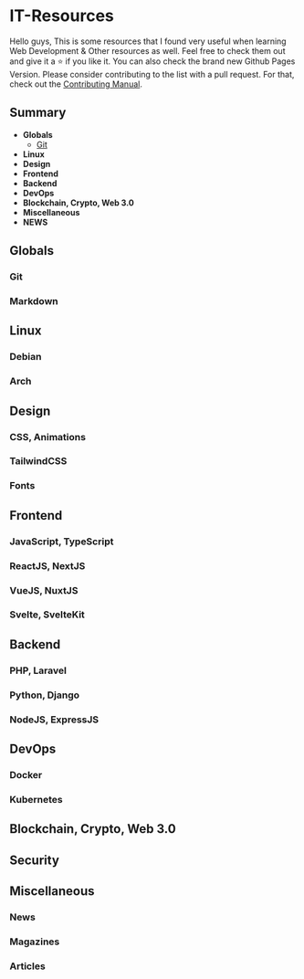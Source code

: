# IT-Resources

Hello guys, This is some resources that I found very useful when learning Web Development & Other resources as well.
Feel free to check them out and give it a :star: if you like it. You can also check the brand new Github Pages Version.
Please consider contributing to the list with a pull request. For that, check out the [Contributing Manual](https://github.com/andou/tech-resources/blob/master/CONTRIBUTING.md).

## Summary

- **Globals**
  - <a href="#git">Git</a>
- **Linux**
- **Design**
- **Frontend**
- **Backend**
- **DevOps**
- **Blockchain, Crypto, Web 3.0**
- **Miscellaneous**
- **NEWS**

## Globals

### Git

### Markdown

## Linux

### Debian

### Arch

## Design

### CSS, Animations

### TailwindCSS

### Fonts

## Frontend

### JavaScript, TypeScript

### ReactJS, NextJS

### VueJS, NuxtJS

### Svelte, SvelteKit

## Backend

### PHP, Laravel

### Python, Django

### NodeJS, ExpressJS

## DevOps

### Docker

### Kubernetes

## Blockchain, Crypto, Web 3.0

## Security

## Miscellaneous

### News

### Magazines

### Articles
